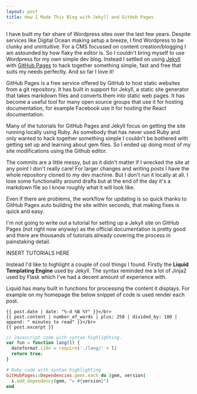 ```yaml
---
layout: post
title: How I Made This Blog with Jekyll and GitHub Pages
---
```


I have built my fair share of Wordpress sites over the last few years. Despite services like Digital Ocean making setup a breeze, I find Wordpress to be clunky and unintuitive. For a CMS focussed on content creation/blogging I am astounded by how flaky the editor is. So I couldn't bring myself to use Wordpress for my own simple dev blog. Instead I settled on using [Jekyll](https://jekyllrb.com/) with [GitHub Pages](https://pages.github.com/) to hack together something simple, fast and free that suits my needs perfectly. And so far I love it!

GitHub Pages is a free service offered by GitHub to host static websites from a git repository. It has built in support for Jekyll, a static site generator that takes markdown files and converts them into static web pages. It has become a useful tool for many open source groups that use it for hosting documentation, for example Facebook use it for hosting the React documentation.

Many of the tutorials for GitHub Pages and Jekyll focus on getting the site running locally using Ruby. As somebody that has never used Ruby and only wanted to hack together something simple I couldn't be bothered with getting set up and learning about gem files. So I ended up doing most of my site modifications using the Github editor.

The commits are a little messy, but as it didn't matter if I wrecked the site at any point I don't really care! For larger changes and writing posts I have the whole repository cloned to my dev machine. But I don't run it locally at all. I lose some functionality around drafts but at the end of the day it's a markdown file so I know roughly what it will look like.

Even if there are problems, the workflow for updating is so quick thanks to GitHub Pages auto building the site within seconds, that making fixes is quick and easy.

I'm not going to write out a tutorial for setting up a Jekyll site on GitHub Pages (not right now anyway) as the official documentation is pretty good and there are thousands of tutorials already covering the process in painstaking detail.

INSERT TUTORIALS HERE

Instead I'd like to highlight a couple of cool things I found. Firstly the **Liquid Templating Engine** used by Jekyll. The syntax reminded me a lot of Jinja2 used by Flask which I've had a decent amount of experience with.

Liquid has many built in functions for processing the content it displays. For example on my homepage the below snippet of code is used render each post.

```liquid
{{ post.date | date: "%-d %B %Y" }}</br>
{{ post.content | number_of_words | plus: 250 | divided_by: 180 | append: " minutes to read" }}</br>
{{ post.excerpt }}
```

```js
// Javascript code with syntax highlighting.
var fun = function lang(l) {
  dateformat.i18n = require('./lang/' + l)
  return true;
}
```

```ruby
# Ruby code with syntax highlighting
GitHubPages::Dependencies.gems.each do |gem, version|
  s.add_dependency(gem, "= #{version}")
end
```
